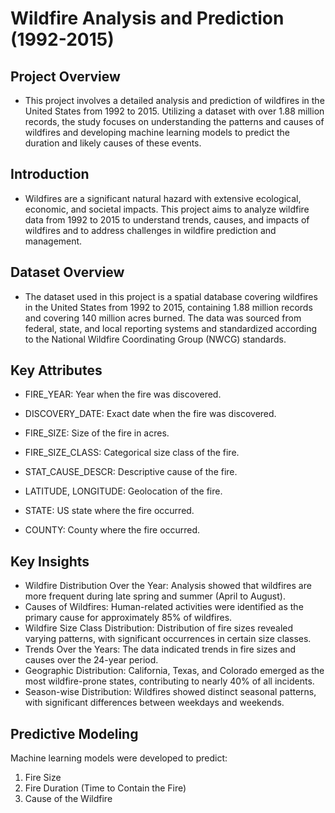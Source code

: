 # Wildfire Analysis and Prediction (1992-2015)

## Project Overview
- This project involves a detailed analysis and prediction of wildfires in the United States from 1992 to 2015. Utilizing a dataset with over 1.88 million records, the study focuses on understanding the patterns and causes of wildfires and developing machine learning models to predict the duration and likely causes of these events.

## Introduction
- Wildfires are a significant natural hazard with extensive ecological, economic, and societal impacts. This project aims to analyze wildfire data from 1992 to 2015 to understand trends, causes, and impacts of wildfires and to address challenges in wildfire prediction and management.

## Dataset Overview
- The dataset used in this project is a spatial database covering wildfires in the United States from 1992 to 2015, containing 1.88 million records and covering 140 million acres burned. The data was sourced from federal, state, and local reporting systems and standardized according to the National Wildfire Coordinating Group (NWCG) standards.

## Key Attributes
- FIRE_YEAR: Year when the fire was discovered.
* DISCOVERY_DATE: Exact date when the fire was discovered.
+ FIRE_SIZE: Size of the fire in acres.
- FIRE_SIZE_CLASS: Categorical size class of the fire.
* STAT_CAUSE_DESCR: Descriptive cause of the fire.
+ LATITUDE, LONGITUDE: Geolocation of the fire.
- STATE: US state where the fire occurred.
* COUNTY: County where the fire occurred.

## Key Insights
- Wildfire Distribution Over the Year: Analysis showed that wildfires are more frequent during late spring and summer (April to August).
- Causes of Wildfires: Human-related activities were identified as the primary cause for approximately 85% of wildfires.
- Wildfire Size Class Distribution: Distribution of fire sizes revealed varying patterns, with significant occurrences in certain size classes.
- Trends Over the Years: The data indicated trends in fire sizes and causes over the 24-year period.
- Geographic Distribution: California, Texas, and Colorado emerged as the most wildfire-prone states, contributing to nearly 40% of all incidents.
- Season-wise Distribution: Wildfires showed distinct seasonal patterns, with significant differences between weekdays and weekends.

## Predictive Modeling
Machine learning models were developed to predict:

1. Fire Size
2. Fire Duration (Time to Contain the Fire)
3. Cause of the Wildfire
